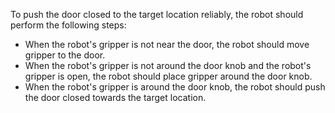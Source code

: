 To push the door closed to the target location reliably, the robot should perform the following steps:
- When the robot's gripper is not near the door, the robot should move gripper to the door.
- When the robot's gripper is not around the door knob and the robot's gripper is open, the robot should place gripper around the door knob.
- When the robot's gripper is around the door knob, the robot should push the door closed towards the target location.